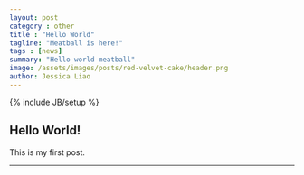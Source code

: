 ```yaml
---
layout: post
category : other
title : "Hello World"
tagline: "Meatball is here!"
tags : [news]
summary: "Hello world meatball"
image: /assets/images/posts/red-velvet-cake/header.png
author: Jessica Liao
---
```

{% include JB/setup %}

## Hello World!

This is my first post.

---

